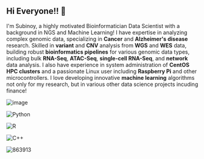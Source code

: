 ## Hi Everyone!! 👋
I'm Subinoy, a highly motivated Bioinformatician Data Scientist with a background in NGS and Machine Learning! I have expertise in analyzing complex genomic data, specializing in **Cancer** and **Alzheimer's disease** research. Skilled in **variant** and **CNV** analysis from **WGS** and **WES** data, building robust **bioinformatics pipelines** for various genomic data types, including bulk **RNA-Seq**, **ATAC-Seq**, **single-cell RNA-Seq**, and **network** data analysis. I also have experience in system administration of **CentOS HPC clusters** and a passionate Linux user including **Raspberry Pi** and other microcontrollers. I love developing innovative **machine learning** algorithms not only for my research, but in various other data science projects incuding finance!

![image](https://github.com/user-attachments/assets/f59b3f02-f8a9-4482-a61d-50d69d20a559)


![Python](https://img.shields.io/badge/-Python-3776AB?style=flat&logo=python&logoColor=yellow)

![R](https://img.shields.io/badge/R-3776AB?style=flat&logo=r&logoColor=white)

![C++](https://img.shields.io/badge/C++-green.svg?style=flat&logo=c%2B%2B)

![863913](https://github.com/user-attachments/assets/c56ed644-f7d9-42fe-bc5d-4c0b8c680bbd)



<!--
**subinoy/subinoy** is a ✨ _special_ ✨ repository because its `README.md` (this file) appears on your GitHub profile.

Here are some ideas to get you started:

- 🔭 I’m currently working on ...
- 🌱 I’m currently learning ...
- 👯 I’m looking to collaborate on ...
- 🤔 I’m looking for help with ...
- 💬 Ask me about ...
- 📫 How to reach me: ...
- 😄 Pronouns: ...
- ⚡ Fun fact: ...
-->
